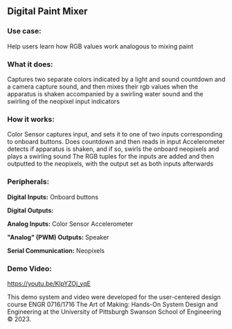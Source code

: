 ## Digital Paint Mixer

### Use case: 

Help users learn how RGB values work analogous to mixing paint

### What it does: 

Captures two separate colors indicated by a light and sound countdown and a camera capture sound, and then mixes their rgb values when the apparatus is shaken accompanied by a swirling water sound and the swirling of the neopixel input indicators

### How it works:

Color Sensor captures input, and sets it to one of two inputs corresponding to onboard buttons. Does countdown and then reads in input
Accelerometer detects if apparatus is shaken, and if so, swirls the onboard neopixels and plays a swirling sound
The RGB tuples for the inputs are added and then outputted to the neopixels, with the output set as both inputs afterwards

### Peripherals:

**Digital Inputs:**
Onboard buttons

**Digital Outputs:**

**Analog Inputs:**
Color Sensor
Accelerometer

**"Analog" (PWM) Outputs:**
Speaker

**Serial Communication:**
Neopixels

### Demo Video: 
https://youtu.be/KlpYZOj_yqE

This demo system and video were developed for the user-centered design course ENGR 0716/1716 The Art of Making: Hands-On System Design and Engineering at the University of Pittsburgh Swanson School of Engineering © 2023.

